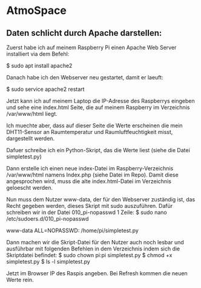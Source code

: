 # AtmoSpace

## Daten schlicht durch Apache darstellen:

Zuerst habe ich auf meinem Raspberry Pi einen Apache Web Server installiert via dem Befehl:

$ sudo apt install apache2

Danach habe ich den Webserver neu gestartet, damit er laeuft:

$ sudo service apache2 restart

Jetzt kann ich auf meinem Laptop die IP-Adresse des Raspberrys eingeben und sehe eine index.html Seite, die auf meinem Raspberry im Verzeichnis /var/www/html liegt.

Ich muechte aber, dass auf dieser Seite die Werte erscheinen die mein DHT11-Sensor an Raumtemperatur und Raumluftfeuchtigkeit misst, dargestellt werden. 

Dafuer schreibe ich ein Python-Skript, das die Werte liest (siehe die Datei simpletest.py)

Dann erstelle ich einen neue index-Datei im Raspberry-Verzeichnis /var/www/html namens Index.php (siehe Datei im Repo). Damit diese angesprochen wird, muss die alte index.html-Datei im Verzeichnis geloescht werden.

Nun muss dem Nutzer www-data, der für den Webserver zuständig ist, das Recht gegeben werden, dieses Skript mit sudo auszuführen. Dafür schreiben wir in der Datei 010_pi-nopasswd 1 Zeile:
$ sudo nano /etc/sudoers.d/010_pi-nopasswd 

www-data ALL=NOPASSWD: /home/pi/simpletest.py

Dann machen wir die Skript-Datei für den Nutzer auch noch lesbar und ausführbar mit folgenden Befehlen in dem Verzeichnis indem sich die Skriptdatei befindet:
$ sudo chown pi:pi simpletest.py 
$ chmod +x simpletest.py 
$ ls -l simpletest.py 

Jetzt im Browser IP des Raspis angeben. Bei Refresh kommen die neuen Werte rein.
